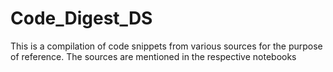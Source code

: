 # Code_Digest_DS
This is a compilation of code snippets from various sources for the purpose of reference.
The sources are mentioned in the respective notebooks


